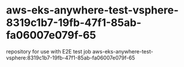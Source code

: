 # aws-eks-anywhere-test-vsphere-8319c1b7-19fb-47f1-85ab-fa06007e079f-65
repository for use with E2E test job aws-eks-anywhere-test-vsphere:8319c1b7-19fb-47f1-85ab-fa06007e079f-65

